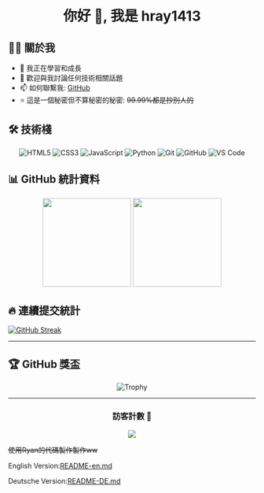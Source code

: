<div align="center">
  
# 你好 👋, 我是 hray1413

</div>

## 👨‍💻 關於我

- 🌱 我正在學習和成長
- 💬 歡迎與我討論任何技術相關話題
- 📫 如何聯繫我: [GitHub](https://github.com/hray1413)
- ⭐ 這是一個秘密但不算秘密的秘密: ~~99.99%都是抄別人的~~

## 🛠️ 技術棧

<div align="center">

![HTML5](https://img.shields.io/badge/-HTML5-E34F26?style=flat-square&logo=html5&logoColor=white)
![CSS3](https://img.shields.io/badge/-CSS3-1572B6?style=flat-square&logo=css3)
![JavaScript](https://img.shields.io/badge/-JavaScript-F7DF1E?style=flat-square&logo=javascript&logoColor=black)
![Python](https://img.shields.io/badge/-Python-3776AB?style=flat-square&logo=Python&logoColor=white)
![Git](https://img.shields.io/badge/-Git-F05032?style=flat-square&logo=git&logoColor=white)
![GitHub](https://img.shields.io/badge/-GitHub-181717?style=flat-square&logo=github)
![VS Code](https://img.shields.io/badge/-VS%20Code-007ACC?style=flat-square&logo=visual-studio-code)

</div>

## 📊 GitHub 統計資料

<div align="center">
  <img height="180em" src="https://github-readme-stats.vercel.app/api?username=hray1413&show_icons=true&theme=tokyonight&include_all_commits=true&count_private=true"/>
  <img height="180em" src="https://github-readme-stats.vercel.app/api/top-langs/?username=hray1413&layout=compact&langs_count=8&theme=tokyonight"/>
</div>

## 🔥 連續提交統計
[![GitHub Streak](https://streak-stats.demolab.com?user=hray1413)](https://git.io/streak-stats)

---
## 🏆 GitHub 獎盃

<div align="center">
  
![Trophy](https://github-profile-trophy.vercel.app/?username=hray1413&theme=tokyonight&row=1&column=6)

</div>

---

<div align="center">
  
### 訪客計數 👀
  
![](https://komarev.com/ghpvc/?username=hray1413&color=blueviolet&style=flat-square&label=PROFILE+VIEWS)

</div>

~~使用Ryan的代碼製作製作ww~~

English Version:[README-en.md](https://github.com/hray1413/hray1413/blob/main/README-en.md)

Deutsche Version:[README-DE.md](https://github.com/hray1413/hray1413/blob/main/README-DE.md)
